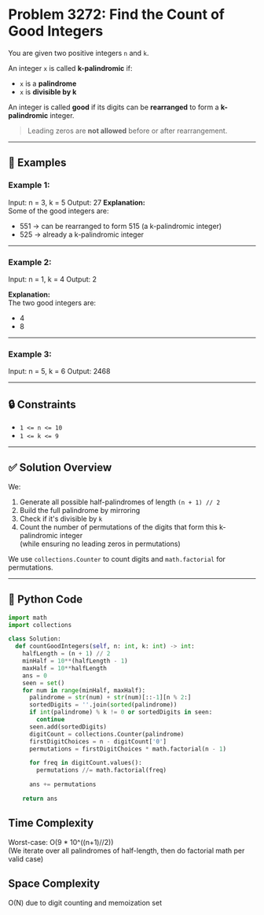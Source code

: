 # Problem 3272: Find the Count of Good Integers

You are given two positive integers `n` and `k`.

An integer `x` is called **k-palindromic** if:
- `x` is a **palindrome**
- `x` is **divisible by k**

An integer is called **good** if its digits can be **rearranged** to form a **k-palindromic** integer.  
> Leading zeros are **not allowed** before or after rearrangement.

---

## 🧪 Examples

### Example 1:
Input: n = 3, k = 5
Output: 27
**Explanation:**  
Some of the good integers are:  
- 551 → can be rearranged to form 515 (a k-palindromic integer)  
- 525 → already a k-palindromic integer

---
### Example 2:

Input: n = 1, k = 4
Output: 2

**Explanation:**  
The two good integers are:  
- 4  
- 8  

---

### Example 3:
Input: n = 5, k = 6
Output: 2468

---

## 🔒 Constraints

- `1 <= n <= 10`  
- `1 <= k <= 9`

---

## ✅ Solution Overview

We:
1. Generate all possible half-palindromes of length `(n + 1) // 2`
2. Build the full palindrome by mirroring
3. Check if it's divisible by `k`
4. Count the number of permutations of the digits that form this k-palindromic integer  
   (while ensuring no leading zeros in permutations)

We use `collections.Counter` to count digits and `math.factorial` for permutations.

---
## 🧠 Python Code

```python
import math
import collections

class Solution:
  def countGoodIntegers(self, n: int, k: int) -> int:
    halfLength = (n + 1) // 2
    minHalf = 10**(halfLength - 1)
    maxHalf = 10**halfLength
    ans = 0
    seen = set()
    for num in range(minHalf, maxHalf):
      palindrome = str(num) + str(num)[::-1][n % 2:]
      sortedDigits = ''.join(sorted(palindrome))
      if int(palindrome) % k != 0 or sortedDigits in seen:
        continue
      seen.add(sortedDigits)
      digitCount = collections.Counter(palindrome)
      firstDigitChoices = n - digitCount['0']
      permutations = firstDigitChoices * math.factorial(n - 1)

      for freq in digitCount.values():
        permutations //= math.factorial(freq)

      ans += permutations

    return ans
```
<h2>Time Complexity</h2

Worst-case: O(9 * 10^((n+1)//2))<br>
(We iterate over all palindromes of half-length, then do factorial math per valid case)<br>
<h2>Space Complexity</h2

O(N) due to digit counting and memoization set<br>
